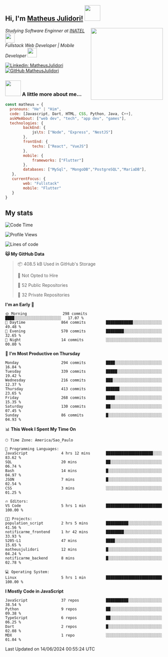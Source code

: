 <h2> Hi, I'm <a href="https://matheusjulidori.github.io" target="_blank">Matheus Julidori!</a> <img src="https://media.giphy.com/media/12oufCB0MyZ1Go/giphy.gif" width="50"></h2>
<img align='right' src="https://media.giphy.com/media/3oKIPnAiaMCws8nOsE/giphy.gif" width="230" height="auto">
<p><em>Studying Software Enginner at <a href="http://www.inatel.br" target="_blank">INATEL</a><img src="https://media.giphy.com/media/fYSnHlufseco8Fh93Z/giphy.gif" width="30"></br>
  Fullstack Web Developer | Mobile Developer <img src="https://media.giphy.com/media/WUlplcMpOCEmTGBtBW/giphy.gif" width="30">
</em></p>

[![Linkedin: MatheusJulidori](https://img.shields.io/badge/-MatheusJulidori-blue?style=flat-square&logo=Linkedin&logoColor=white&link=https://www.linkedin.com/in/MatheusJulidori/)](https://www.linkedin.com/in/MatheusJulidori/)
[![GitHub MatheusJulidori](https://img.shields.io/github/followers/matheusjulidori?label=follow&style=social)](https://github.com/MatheusJulidori)


### <img src="https://media.giphy.com/media/VgCDAzcKvsR6OM0uWg/giphy.gif" width="50"> A little more about me...  

```javascript
const matheus = {
  pronouns: "He" | "Him",
  code: [Javascript, Dart, HTML, CSS, Python, Java, C++],
  askMeAbout: ["web dev", "tech", "app dev", "games"],
  technologies: {
        backEnd: {
            js\ts: ["Node", "Express", "NestJS"]
        },
        frontEnd: {
            techs: ["React", "VueJS"]
        },
        mobile: {
            frameworks: ["Flutter"]
        },
        databases: ["MySql", "MongoDB","PostgreSQL","MariaDB"],
   },
   currentFocus: {
        web: "Fullstack"
        mobile: "Flutter"
   }
}
```
<h2>My stats</h2>

<!--START_SECTION:waka-->
![Code Time](http://img.shields.io/badge/Code%20Time-629%20hrs%2030%20mins-blue)

![Profile Views](http://img.shields.io/badge/Profile%20Views-0-blue)

![Lines of code](https://img.shields.io/badge/From%20Hello%20World%20I%27ve%20Written-6.7%20million%20lines%20of%20code-blue)

**🐱 My GitHub Data** 

> 📦 408.5 kB Used in GitHub's Storage 
 > 
> 🚫 Not Opted to Hire
 > 
> 📜 52 Public Repositories 
 > 
> 🔑 32 Private Repositories 
 > 
**I'm an Early 🐤** 

```text
🌞 Morning                298 commits         ████░░░░░░░░░░░░░░░░░░░░░   17.07 % 
🌆 Daytime                864 commits         ████████████░░░░░░░░░░░░░   49.48 % 
🌃 Evening                570 commits         ████████░░░░░░░░░░░░░░░░░   32.65 % 
🌙 Night                  14 commits          ░░░░░░░░░░░░░░░░░░░░░░░░░   00.80 % 
```
📅 **I'm Most Productive on Thursday** 

```text
Monday                   294 commits         ████░░░░░░░░░░░░░░░░░░░░░   16.84 % 
Tuesday                  339 commits         █████░░░░░░░░░░░░░░░░░░░░   19.42 % 
Wednesday                216 commits         ███░░░░░░░░░░░░░░░░░░░░░░   12.37 % 
Thursday                 413 commits         ██████░░░░░░░░░░░░░░░░░░░   23.65 % 
Friday                   268 commits         ████░░░░░░░░░░░░░░░░░░░░░   15.35 % 
Saturday                 130 commits         ██░░░░░░░░░░░░░░░░░░░░░░░   07.45 % 
Sunday                   86 commits          █░░░░░░░░░░░░░░░░░░░░░░░░   04.93 % 
```


📊 **This Week I Spent My Time On** 

```text
🕑︎ Time Zone: America/Sao_Paulo

💬 Programming Languages: 
JavaScript               4 hrs 12 mins       █████████████████████░░░░   83.62 % 
SQL                      20 mins             ██░░░░░░░░░░░░░░░░░░░░░░░   06.74 % 
Bash                     14 mins             █░░░░░░░░░░░░░░░░░░░░░░░░   04.97 % 
JSON                     7 mins              █░░░░░░░░░░░░░░░░░░░░░░░░   02.54 % 
CSS                      3 mins              ░░░░░░░░░░░░░░░░░░░░░░░░░   01.25 % 

🔥 Editors: 
VS Code                  5 hrs 1 min         █████████████████████████   100.00 % 

🐱‍💻 Projects: 
population_script        2 hrs 5 mins        ██████████░░░░░░░░░░░░░░░   41.56 % 
notificarme_frontend     1 hr 42 mins        ████████░░░░░░░░░░░░░░░░░   33.93 % 
S205-L1                  47 mins             ████░░░░░░░░░░░░░░░░░░░░░   15.65 % 
matheusjulidori          12 mins             █░░░░░░░░░░░░░░░░░░░░░░░░   04.24 % 
notificarme_backend      8 mins              █░░░░░░░░░░░░░░░░░░░░░░░░   02.78 % 

💻 Operating System: 
Linux                    5 hrs 1 min         █████████████████████████   100.00 % 
```

**I Mostly Code in JavaScript** 

```text
JavaScript               37 repos            ██████████░░░░░░░░░░░░░░░   38.54 % 
Python                   9 repos             ██░░░░░░░░░░░░░░░░░░░░░░░   09.38 % 
TypeScript               6 repos             ██░░░░░░░░░░░░░░░░░░░░░░░   06.25 % 
Dart                     2 repos             █░░░░░░░░░░░░░░░░░░░░░░░░   02.08 % 
MDX                      1 repo              ░░░░░░░░░░░░░░░░░░░░░░░░░   01.04 % 
```




 Last Updated on 14/06/2024 00:55:24 UTC
<!--END_SECTION:waka-->
